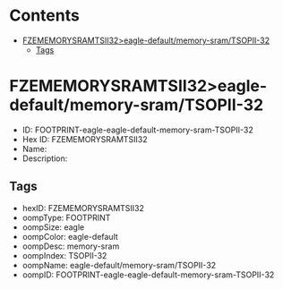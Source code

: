 



Contents
========

* [FZEMEMORYSRAMTSII32>eagle-default/memory-sram/TSOPII-32](#fzememorysramtsii32eagle-defaultmemory-sramtsopii-32)
	* [Tags](#tags)

# FZEMEMORYSRAMTSII32>eagle-default/memory-sram/TSOPII-32

- ID: FOOTPRINT-eagle-eagle-default-memory-sram-TSOPII-32
- Hex ID: FZEMEMORYSRAMTSII32
- Name: 
- Description: 

## Tags

- hexID: FZEMEMORYSRAMTSII32
- oompType: FOOTPRINT
- oompSize: eagle
- oompColor: eagle-default
- oompDesc: memory-sram
- oompIndex: TSOPII-32
- oompName: eagle-default/memory-sram/TSOPII-32
- oompID: FOOTPRINT-eagle-eagle-default-memory-sram-TSOPII-32
